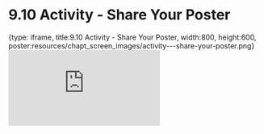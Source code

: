 # 9.10 Activity - Share Your Poster
 
{type: iframe, title:9.10 Activity - Share Your Poster, width:800, height:600, poster:resources/chapt_screen_images/activity---share-your-poster.png}
![](https://sayumiyork.github.io/miniCURE-16S_Test/activity---share-your-poster.html)
 

 
